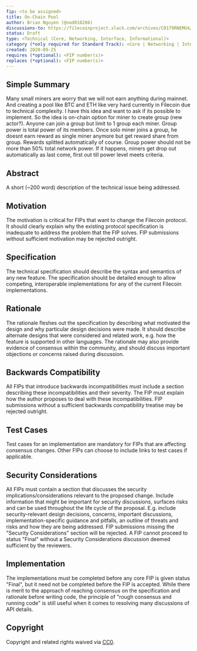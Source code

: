 ```yaml
---
fip: <to be assigned>
title: On-Chain Pool
author: Brian Nguyen (@nad010286)
discussions-to: https://filecoinproject.slack.com/archives/C0179RNEMU4/p1600995918104200
status: Draft
type: <Technical (Core, Networking, Interface, Informational)>
category (*only required for Standard Track): <Core | Networking | Interface >
created: 2020-09-25
requires (*optional): <FIP number(s)>
replaces (*optional): <FIP number(s)>
---
```


<!--You can leave these HTML comments in your merged FIP and delete the visible duplicate text guides, they will not appear and may be helpful to refer to if you edit it again. This is the suggested template for new FIPs. Note that a FIP number will be assigned by an editor. When opening a pull request to submit your FIP, please use an abbreviated title in the filename, `fip-draft_title_abbrev.md`. The title should be 44 characters or less.-->

## Simple Summary

Many small miners are worry that we will not earn anything during mainnet. And creating a pool like BTC and ETH like very hard currently in Filecoin due to technical complexity. I have this idea and want to ask if its possible to implement.
So the idea is on-chain option for miner to create group (new actor?). Anyone can join a group but limit to 1 group each miner. Group power is total power of its members. Once solo miner joins a group, he doesnt earn reward as single miner anymore but get reward share from group. Rewards splitted automatically of course. Group power should not be more than 50% total network power. If it happens, miners get drop out automatically as last come, first out till power level meets criteria.

## Abstract
<!--A short (~200 word) description of the technical issue being addressed.-->
A short (~200 word) description of the technical issue being addressed.

## Motivation
<!--The motivation is critical for FIPs that want to change the Filecoin protocol. It should clearly explain why the existing protocol specification is inadequate to address the problem that the FIP solves. FIP submissions without sufficient motivation may be rejected outright.-->
The motivation is critical for FIPs that want to change the Filecoin protocol. It should clearly explain why the existing protocol specification is inadequate to address the problem that the FIP solves. FIP submissions without sufficient motivation may be rejected outright.

## Specification
<!--The technical specification should describe the syntax and semantics of any new feature. The specification should be detailed enough to allow competing, interoperable implementations for any of the current Filecoin implementations. -->
The technical specification should describe the syntax and semantics of any new feature. The specification should be detailed enough to allow competing, interoperable implementations for any of the current Filecoin implementations.

## Rationale
<!--The rationale fleshes out the specification by describing what motivated the design and why particular design decisions were made. It should describe alternate designs that were considered and related work, e.g. how the feature is supported in other languages. The rationale may also provide evidence of consensus within the community, and should discuss important objections or concerns raised during discussion.-->
The rationale fleshes out the specification by describing what motivated the design and why particular design decisions were made. It should describe alternate designs that were considered and related work, e.g. how the feature is supported in other languages. The rationale may also provide evidence of consensus within the community, and should discuss important objections or concerns raised during discussion.

## Backwards Compatibility
<!--All FIPs that introduce backwards incompatibilities must include a section describing these incompatibilities and their severity. The FIP must explain how the author proposes to deal with these incompatibilities. FIP submissions without a sufficient backwards compatibility treatise may be rejected outright.-->
All FIPs that introduce backwards incompatibilities must include a section describing these incompatibilities and their severity. The FIP must explain how the author proposes to deal with these incompatibilities. FIP submissions without a sufficient backwards compatibility treatise may be rejected outright.

## Test Cases
<!--Test cases for an implementation are mandatory for FIPs that are affecting consensus changes. Other FIPs can choose to include links to test cases if applicable.-->
Test cases for an implementation are mandatory for FIPs that are affecting consensus changes. Other FIPs can choose to include links to test cases if applicable.

## Security Considerations
<!--All FIPs must contain a section that discusses the security implications/considerations relevant to the proposed change. Include information that might be important for security discussions, surfaces risks and can be used throughout the life cycle of the proposal. E.g. include security-relevant design decisions, concerns, important discussions, implementation-specific guidance and pitfalls, an outline of threats and risks and how they are being addressed. FIP submissions missing the "Security Considerations" section will be rejected. A FIP cannot proceed to status "Final" without a Security Considerations discussion deemed sufficient by the reviewers.-->
All FIPs must contain a section that discusses the security implications/considerations relevant to the proposed change. Include information that might be important for security discussions, surfaces risks and can be used throughout the life cycle of the proposal. E.g. include security-relevant design decisions, concerns, important discussions, implementation-specific guidance and pitfalls, an outline of threats and risks and how they are being addressed. FIP submissions missing the "Security Considerations" section will be rejected. A FIP cannot proceed to status "Final" without a Security Considerations discussion deemed sufficient by the reviewers.

## Implementation
<!--The implementations must be completed before any core FIP is given status "Final", but it need not be completed before the FIP is accepted. While there is merit to the approach of reaching consensus on the specification and rationale before writing code, the principle of "rough consensus and running code" is still useful when it comes to resolving many discussions of API details.-->
The implementations must be completed before any core FIP is given status "Final", but it need not be completed before the FIP is accepted. While there is merit to the approach of reaching consensus on the specification and rationale before writing code, the principle of "rough consensus and running code" is still useful when it comes to resolving many discussions of API details.

## Copyright
Copyright and related rights waived via [CC0](https://creativecommons.org/publicdomain/zero/1.0/).
